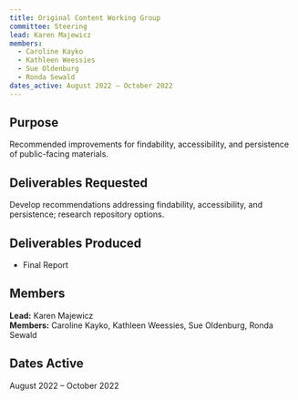 ```yaml
---
title: Original Content Working Group
committee: Steering
lead: Karen Majewicz
members:
  - Caroline Kayko
  - Kathleen Weessies
  - Sue Oldenburg
  - Ronda Sewald
dates_active: August 2022 – October 2022
---
```


## Purpose
Recommended improvements for findability, accessibility, and persistence of public-facing materials.

## Deliverables Requested
Develop recommendations addressing findability, accessibility, and persistence; research repository options.

## Deliverables Produced
- Final Report

## Members
**Lead:** Karen Majewicz  
**Members:** Caroline Kayko, Kathleen Weessies, Sue Oldenburg, Ronda Sewald

## Dates Active
August 2022 – October 2022
